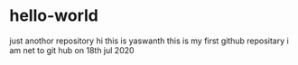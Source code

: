 # hello-world
just anothor repository
hi this is yaswanth this is my first github repositary i am net to git hub on 18th jul 2020
